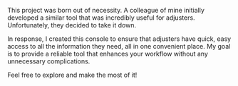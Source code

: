 This project was born out of necessity. A colleague of mine initially developed a similar tool that was incredibly useful for adjusters. Unfortunately, they decided to take it down.

In response, I created this console to ensure that adjusters have quick, easy access to all the information they need, all in one convenient place. My goal is to provide a reliable tool that enhances your workflow without any unnecessary complications.

Feel free to explore and make the most of it!

